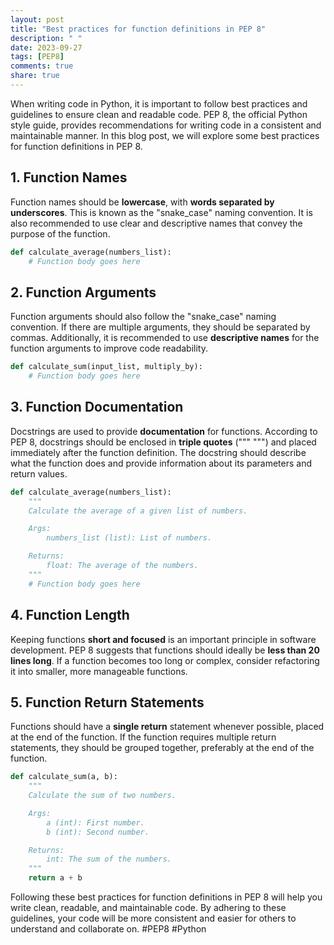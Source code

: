 ```yaml
---
layout: post
title: "Best practices for function definitions in PEP 8"
description: " "
date: 2023-09-27
tags: [PEP8]
comments: true
share: true
---
```


When writing code in Python, it is important to follow best practices and guidelines to ensure clean and readable code. PEP 8, the official Python style guide, provides recommendations for writing code in a consistent and maintainable manner. In this blog post, we will explore some best practices for function definitions in PEP 8.

## 1. Function Names

Function names should be **lowercase**, with **words separated by underscores**. This is known as the "snake_case" naming convention. It is also recommended to use clear and descriptive names that convey the purpose of the function.

```python
def calculate_average(numbers_list):
    # Function body goes here
```

## 2. Function Arguments

Function arguments should also follow the "snake_case" naming convention. If there are multiple arguments, they should be separated by commas. Additionally, it is recommended to use **descriptive names** for the function arguments to improve code readability.

```python
def calculate_sum(input_list, multiply_by):
    # Function body goes here
```

## 3. Function Documentation

Docstrings are used to provide **documentation** for functions. According to PEP 8, docstrings should be enclosed in **triple quotes** (""" """) and placed immediately after the function definition. The docstring should describe what the function does and provide information about its parameters and return values.

```python
def calculate_average(numbers_list):
    """
    Calculate the average of a given list of numbers.

    Args:
        numbers_list (list): List of numbers.

    Returns:
        float: The average of the numbers.
    """
    # Function body goes here
```

## 4. Function Length

Keeping functions **short and focused** is an important principle in software development. PEP 8 suggests that functions should ideally be **less than 20 lines long**. If a function becomes too long or complex, consider refactoring it into smaller, more manageable functions.

## 5. Function Return Statements

Functions should have a **single return** statement whenever possible, placed at the end of the function. If the function requires multiple return statements, they should be grouped together, preferably at the end of the function.

```python
def calculate_sum(a, b):
    """
    Calculate the sum of two numbers.

    Args:
        a (int): First number.
        b (int): Second number.

    Returns:
        int: The sum of the numbers.
    """
    return a + b
```

Following these best practices for function definitions in PEP 8 will help you write clean, readable, and maintainable code. By adhering to these guidelines, your code will be more consistent and easier for others to understand and collaborate on. #PEP8 #Python